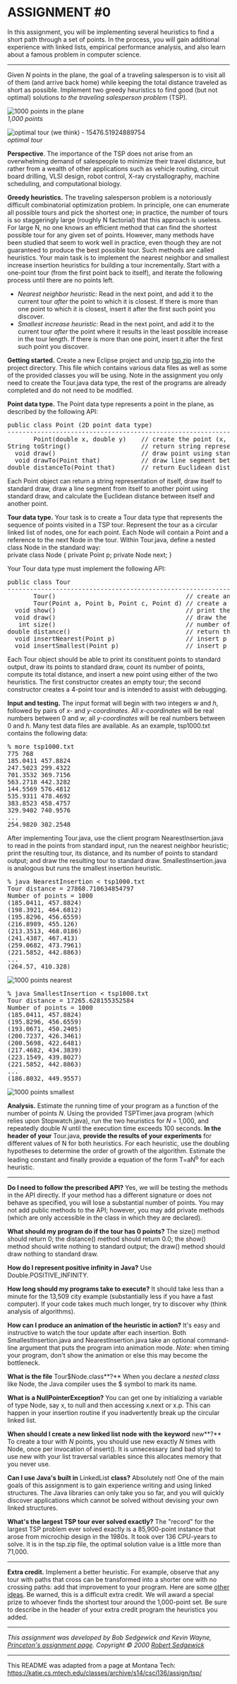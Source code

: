 # ASSIGNMENT #0  

In this assignment, you will be implementing several heuristics to find a short path through a set of points. In the process, you will gain additional experience with linked lists, empirical performance analysis, and also learn about a famous problem in computer science.  

---

Given *N* points in the plane, the goal of a traveling salesperson is to visit all of them (and arrive back home) while keeping the total distance traveled as short as possible. Implement two greedy heuristics to find good (but not optimal) solutions *to the traveling salesperson problem* (TSP).  

![1000 points in the plane](tsp1000.png)  
*1,000 points*  

![optimal tour (we think) - 15476.51924889754](tsp1000-optimal.png)  
*optimal tour*  

**Perspective**. The importance of the TSP does not arise from an overwhelming demand of salespeople to minimize their travel distance, but rather from a wealth of other applications such as vehicle routing, circuit board drilling, VLSI design, robot control, X-ray crystallography, machine scheduling, and computational biology.  

**Greedy heuristics.** The traveling salesperson problem is a notoriously difficult combinatorial optimization problem. In principle, one can enumerate all possible tours and pick the shortest one; in practice, the number of tours is so staggeringly large (roughly N factorial) that this approach is useless. For large N, no one knows an efficient method that can find the shortest possible tour for any given set of points. However, many methods have been studied that seem to work well in practice, even though they are not guaranteed to produce the best possible tour. Such methods are called heuristics. Your main task is to implement the nearest neighbor and smallest increase insertion heuristics for building a tour incrementally. Start with a one-point tour (from the first point back to itself), and iterate the following process until there are no points left.  
* *Nearest neighbor heuristic:*  Read in the next point, and add it to the current tour *after* the point to which it is closest. If there is more than one point to which it is closest, insert it after the first such point you discover.  
* *Smallest increase heuristic:*  Read in the next point, and add it to the current tour *after* the point where it results in the least possible increase in the tour length. If there is more than one point, insert it after the first such point you discover.  

**Getting started.** Create a new Eclipse project and unzip [tsp.zip](tsp.zip) into the project directory. This file which contains various data files as well as some of the provided classes you will be using. Note in the assignment you only need to create the Tour.java data type, the rest of the programs are already completed and do not need to be modified.  

**Point data type.** The Point data type represents a point in the plane, as described by the following API:  
<pre>
public class Point (2D point data type)
---------------------------------------------------------------------------------------
       Point(double x, double y)    // create the point (x, y)
String toString()                   // return string representation
  void draw()                       // draw point using standard draw
  void drawTo(Point that)           // draw line segment between the two points
double distanceTo(Point that)       // return Euclidean distance between the two points
</pre>
Each Point object can return a string representation of itself, draw itself to standard draw, draw a line segment from itself to another point using standard draw, and calculate the Euclidean distance between itself and another point.  

**Tour data type.** Your task is to create a Tour data type that represents the sequence of points visited in a TSP tour. Represent the tour as a circular linked list of nodes, one for each point. Each Node will contain a Point and a reference to the next Node in the tour. Within Tour.java, define a nested class Node in the standard way:  
</pre>
private class Node 
{
    private Point p;
    private Node next;
}
</pre>

Your Tour data type must implement the following API:
<pre>
public class Tour
----------------------------------------------------------------------------------------------
       Tour()                                   // create an empty tour
       Tour(Point a, Point b, Point c, Point d) // create a 4 point tour a->b->c->d->a
  void show()                                   // print the tour to standard output
  void draw()                                   // draw the tour to standard draw
   int size()                                   // number of points on tour
double distance()                               // return the total distance of the tour
  void insertNearest(Point p)                   // insert p using nearest neighbor heuristic
  void insertSmallest(Point p)                  // insert p using smallest increase heuristic
</pre>
Each Tour object should be able to print its constituent points to standard output, draw its points to standard draw, count its number of points, compute its total distance, and insert a new point using either of the two heuristics. The first constructor creates an empty tour; the second constructor creates a 4-point tour and is intended to assist with debugging.  

**Input and testing.** The input format will begin with two integers *w* and *h*, followed by pairs of *x-* and *y-coordinates*. All *x-coordinates* will be real numbers between 0 and *w*; all *y-coordinates* will be real numbers between 0 and *h*. Many test data files are available. As an example, tsp1000.txt contains the following data:
<pre>
% more tsp1000.txt
775 768
185.0411 457.8824
247.5023 299.4322
701.3532 369.7156
563.2718 442.3282
144.5569 576.4812
535.9311 478.4692
383.8523 458.4757
329.9402 740.9576
...
254.9820 302.2548
</pre>

After implementing Tour.java, use the client program NearestInsertion.java to read in the points from standard input, run the nearest neighbor heuristic; print the resulting tour, its distance, and its number of points to standard output; and draw the resulting tour to standard draw. SmallestInsertion.java is analogous but runs the smallest insertion heuristic.  

<pre>
% java NearestInsertion < tsp1000.txt
Tour distance = 27868.710634854797
Number of points = 1000
(185.0411, 457.8824)
(198.3921, 464.6812)
(195.8296, 456.6559)
(216.8989, 455.126)
(213.3513, 468.0186)
(241.4387, 467.413)
(259.0682, 473.7961)
(221.5852, 442.8863)
...
(264.57, 410.328)
</pre>
![1000 points nearest](tsp1000-nearest.png)

<pre>
% java SmallestInsertion < tsp1000.txt
Tour distance = 17265.628155352584
Number of points = 1000
(185.0411, 457.8824)
(195.8296, 456.6559)
(193.0671, 450.2405)
(200.7237, 426.3461)
(200.5698, 422.6481)
(217.4682, 434.3839)
(223.1549, 439.8027)
(221.5852, 442.8863)
...
(186.8032, 449.9557)
</pre>
![1000 points smallest](tsp1000-smallest.png)


**Analysis.**  Estimate the running time of your program as a function of the number of points *N*. Using the provided TSPTimer.java program (which relies upon Stopwatch.java), run the two heuristics for *N* = 1,000, and repeatedly double *N* until the execution time exceeds 100 seconds. **In the header of your** Tour.java, **provide the results of your experiments** for different values of N for both heuristics. For each heuristic, use the doubling hypotheses to determine the order of growth of the algorithm. Estimate the leading constant and finally provide a equation of the form T=aN<sup>b</sup> for each heuristic.  

---

**Do I need to follow the prescribed API?** Yes, we will be testing the methods in the API directly. If your method has a different signature or does not behave as specified, you will lose a substantial number of points. You may not add public methods to the API; however, you may add private methods (which are only accessible in the class in which they are declared).  

**What should my program do if the tour has 0 points?** The size() method should return 0; the distance() method should return 0.0; the show() method should write nothing to standard output; the draw() method should draw nothing to standard draw.  

**How do I represent positive infinity in Java?** Use Double.POSITIVE_INFINITY.  

**How long should my programs take to execute?** It should take less than a minute for the 13,509 city example (substantially less if you have a fast computer). If your code takes much much longer, try to discover why (think analysis of algorithms).  

**How can I produce an animation of the heuristic in action?** It's easy and instructive to watch the tour update after each insertion. Both SmallestInsertion.java and NearestInsertion.java take an optional command-line argument that puts the program into animation mode. *Note*: when timing your program, don't show the animation or else this may become the bottleneck.  

**What is the file** Tour$Node.class**?** When you declare a *nested class* like Node, the Java compiler uses the $ symbol to mark its name.  

**What is a NullPointerException?** You can get one by initializing a variable of type Node, say x, to null and then accessing x.next or x.p. This can happen in your insertion routine if you inadvertently break up the circular linked list.  

**When should I create a new linked list node with the keyword** new**?** To create a tour with *N* points, you should use new exactly *N* times with Node, once per invocation of insert(). It is unnecessary (and bad style) to use new with your list traversal variables since this allocates memory that you never use.  

**Can I use Java's built in** LinkedList **class?** Absolutely not! One of the main goals of this assignment is to gain experience writing and using linked structures. The Java libraries can only take you so far, and you will quickly discover applications which cannot be solved without devising your own linked structures.  

**What's the largest TSP tour ever solved exactly?** The "record" for the largest TSP problem ever solved exactly is a 85,900-point instance that arose from microchip design in the 1980s. It took over 136 CPU-years to solve. It is in the tsp.zip file, the optimal solution value is a little more than 71,000.  

---

**Extra credit.** Implement a better heuristic. For example, observe that any tour with paths that cross can be transformed into a shorter one with no crossing paths: add that improvement to your program. Here are some [other ideas](https://www.cs.princeton.edu/courses/archive/fall12/cos126/checklist/tspextra.html). Be warned, this is a difficult extra credit. We will award a special prize to whoever finds the shortest tour around the 1,000-point set. Be sure to describe in the header of your extra credit program the heuristics you added.

---

*This assignment was developed by Bob Sedgewick and Kevin Wayne, [Princeton's assignment page](http://www.cs.princeton.edu/courses/archive/spring11/cos126/assignments/tsp.html).
Copyright © 2000 [Robert Sedgewick](http://www.cs.princeton.edu/~rs/)*

---

This README was adapted from a page at Montana Tech: https://katie.cs.mtech.edu/classes/archive/s14/csci136/assign/tsp/
